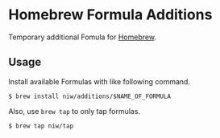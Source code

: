 Homebrew Formula Additions
==========================

Temporary additional Fomula for [Homebrew](https://brew.sh/).

Usage
-----

Install available Formulas with like following command.

```
$ brew install niw/additions/$NAME_OF_FORMULA
```

Also, use `brew tap` to only tap formulas.

```
$ brew tap niw/tap
```